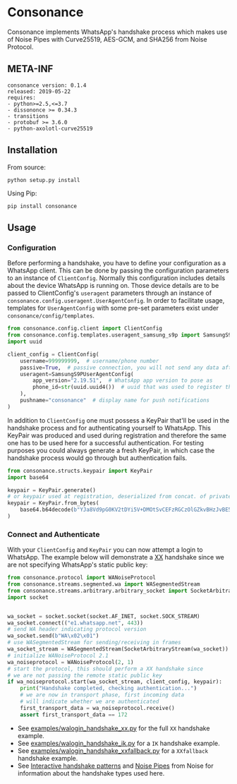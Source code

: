 # Consonance

Consonance implements WhatsApp's handshake process which makes use of Noise Pipes with Curve25519, AES-GCM,
and SHA256 from Noise Protocol.

## META-INF
```
consonance version: 0.1.4
released: 2019-05-22
requires:
- python>=2.5,<=3.7
- dissononce >= 0.34.3
- transitions
- protobuf >= 3.6.0
- python-axolotl-curve25519
```

## Installation

From source:
```
python setup.py install
```
Using Pip:
```
pip install consonance
```

## Usage

### Configuration

Before performing a handshake, you have to define your configuration as a WhatsApp client. This can be done by passing
the configuration parameters to an instance of ```ClientConfig```. Normally this configuration includes details about
the device WhatsApp is running on. Those device details are to be passed to ClientConfig's ```useragent``` parameters
through an instance of ```consonance.config.useragent.UserAgentConfig```. In order to facilitate usage, 
templates for ```UserAgentConfig``` with some pre-set parameters exist under ```consonance/config/templates```. 

```python
from consonance.config.client import ClientConfig
from consonance.config.templates.useragent_samsung_s9p import SamsungS9PUserAgentConfig
import uuid

client_config = ClientConfig(
    username=999999999,  # username/phone number
    passive=True,  # passive connection, you will not send any data after handshake, only receive
    useragent=SamsungS9PUserAgentConfig(
        app_version="2.19.51",  # WhatsApp app version to pose as
        phone_id=str(uuid.uuid4())  # uuid that was used to register the aforementioned username
    ),
    pushname="consonance"  # display name for push notifications
)
```

In addition to ```ClientConfig``` one must possess a KeyPair that'll be used in the handshake process and for
authenticating yourself to WhatsApp. This KeyPair was produced and used during registration and therefore the 
same one has to be used here for a successful authentication. For testing purposes you could always generate a
fresh KeyPair, in which case the handshake process would go through but authentication fails.

```python
from consonance.structs.keypair import KeyPair
import base64

keypair = KeyPair.generate()
# or keypair used at registration, deserialized from concat. of private_bytes and public_bytes
keypair = KeyPair.from_bytes(
    base64.b64decode(b"YJa8Vd9pG0KV2tDYi5V+DMOtSvCEFzRGCzOlGZkvBHzJvBE5C3oC2Fruniw0GBGo7HHgR4TjvjI3C9AihStsVg==")
)
```

### Connect and Authenticate

With your ```ClientConfig``` and ```KeyPair``` you can now attempt a login to WhatsApp. The example below will
demonstrate a [XX](https://noiseprotocol.org/noise.html#interactive-handshake-patterns-fundamental) handshake since
we are not specifying WhatsApp's static public key:

```python
from consonance.protocol import WANoiseProtocol
from consonance.streams.segmented.wa import WASegmentedStream
from consonance.streams.arbitrary.arbitrary_socket import SocketArbitraryStream
import socket


wa_socket = socket.socket(socket.AF_INET, socket.SOCK_STREAM)
wa_socket.connect(("e1.whatsapp.net", 443))
# send WA header indicating protocol version
wa_socket.send(b"WA\x02\x01")
# use WASegmentedStream for sending/receiving in frames
wa_socket_stream = WASegmentedStream(SocketArbitraryStream(wa_socket))
# initialize WANoiseProtocol 2.1
wa_noiseprotocol = WANoiseProtocol(2, 1)
# start the protocol, this should perform a XX handshake since
# we are not passing the remote static public key
if wa_noiseprotocol.start(wa_socket_stream, client_config, keypair):
    print("Handshake completed, checking authentication...")
    # we are now in transport phase, first incoming data
    # will indicate whether we are authenticated
    first_transport_data = wa_noiseprotocol.receive()
    assert first_transport_data == 172
```

- See [examples/walogin_handshake_xx.py](examples/walogin_handshake_xx.py) for the full ```XX``` handshake example.
- See [examples/walogin_handshake_ik.py](examples/walogin_handshake_ik.py) for a ```IK``` handshake example.
- See [examples/walogin_handshake_xxfallback.py](examples/walogin_handshake_xxfallback.py) for a ```XXfallback```
 handshake example.
- See [Interactive handshake patterns](https://noiseprotocol.org/noise.html#interactive-handshake-patterns-fundamental)
and [Noise Pipes](https://noiseprotocol.org/noise.html#noise-pipes) from Noise for information about the handshake
types used here.
